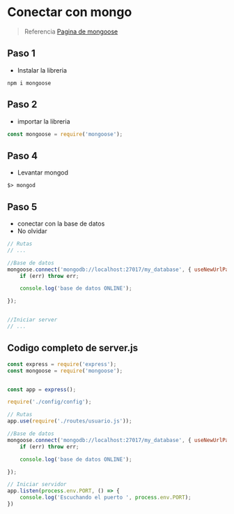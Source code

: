 # Conectar con mongo

> Referencia
> [Pagina de mongoose](https://www.npmjs.com/package/mongoose)

## Paso 1

- Instalar la libreria

```
npm i mongoose
```

## Paso 2 

- importar la libreria

```JAVASCRIPT
const mongoose = require('mongoose');
```

## Paso 4

- Levantar mongod

```
$> mongod
```

## Paso 5

- conectar con la base de datos
- No olvidar

```JAVASCRIPT
// Rutas
// ...

//Base de datos
mongoose.connect('mongodb://localhost:27017/my_database', { useNewUrlParser: true }, (err, res) => {
    if (err) throw err;

    console.log('base de datos ONLINE');

});


//Iniciar server
// ...
```

## Codigo completo de server.js

```JAVASCRIPT
const express = require('express');
const mongoose = require('mongoose');


const app = express();

require('./config/config');

// Rutas 
app.use(require('./routes/usuario.js'));

//Base de datos
mongoose.connect('mongodb://localhost:27017/my_database', { useNewUrlParser: true }, (err, res) => {
    if (err) throw err;

    console.log('base de datos ONLINE');

});

// Iniciar servidor
app.listen(process.env.PORT, () => {
    console.log('Escuchando el puerto ', process.env.PORT);
})
```
